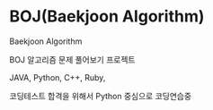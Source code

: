 # BOJ(Baekjoon Algorithm)
Baekjoon Algorithm 

BOJ 알고리즘 문제 풀어보기 프로젝트

JAVA, Python, C++, Ruby,

코딩테스트 합격을 위해서 Python 중심으로 코딩연습중
